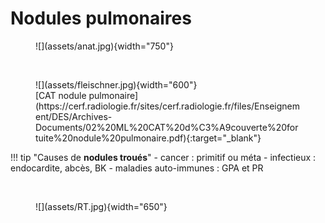 # Nodules pulmonaires

<figure markdown="span">
    ![](assets/anat.jpg){width="750"}
</figure>

</br> 

<figure markdown="span">
    ![](assets/fleischner.jpg){width="600"}
    <figcaption>[CAT nodule pulmonaire](https://cerf.radiologie.fr/sites/cerf.radiologie.fr/files/Enseignement/DES/Archives-Documents/02%20ML%20CAT%20d%C3%A9couverte%20fortuite%20nodule%20pulmonaire.pdf){:target="_blank"}</figcaption>
</figure>

!!! tip "Causes de **nodules troués**"
    - cancer : primitif ou méta
    - infectieux : endocardite, abcès, BK
    - maladies auto-immunes : GPA et PR

</br>

<figure markdown="span">
    ![](assets/RT.jpg){width="650"}
</figure>